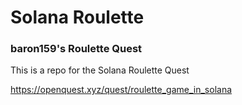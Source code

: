 # Solana Roulette

### baron159's Roulette Quest

This is a repo for the Solana Roulette Quest

https://openquest.xyz/quest/roulette_game_in_solana
